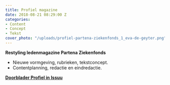 ```yaml
---
title: Profiel magazine
date: 2018-08-21 08:29:00 Z
categories:
- Content
- Concept
- Tekst
cover_photo: "/uploads/profiel-partena-ziekenfonds_1_eva-de-geyter.png"
---
```


**Restyling ledenmagazine Partena Ziekenfonds**

* Nieuwe vormgeving, rubrieken, tekstconcept.
* Contentplanning, redactie en eindredactie.

[**Doorblader Profiel in Issuu**
](http://issuu.com/partena-ziekenfonds.be/docs/146_partenamag_nl?e=4741781/61948302)